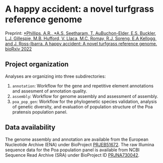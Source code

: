 # A happy accident: a novel turfgrass reference genome

Preprint: [*Phillips, A.R., *A.S. Seetharam, T. AuBuchon-Elder, E.S. Buckler, L.J. Gillespie, M.B. Hufford, V. Llaca, M.C. Romay, R.J. Soreng, E.A Kellogg, and J. Ross-Ibarra. A happy accident: A novel turfgrass reference genome. bioRxiv 2022](https://www.biorxiv.org/content/10.1101/2022.03.08.483531v1)

## Project organization

Analyses are organizing into three subdirectories:

1. `annotation`: Workflow for the gene and repetitive element annotations and assesment of annotation quality.
2. `assembly`: Workflow for genome assembly and assessment of assembly.
3. `poa_pop_gen`: Workflow for the phylogenetic species validation, analysis of genetic diversity, and evaluation of population structure of the Poa pratensis population panel.

## Data availability
The genome assembly and annotation are available from the European Nucleotide Archive (ENA) under BioProject [PRJEB51672](https://www.ebi.ac.uk/ena/browser/view/PRJEB51672). 
The raw Illumina sequence data for the Poa population panel is available from NCBI Sequence Read Archive (SRA) under BioProject ID [PRJNA730042](https://www.ncbi.nlm.nih.gov/bioproject/PRJNA730042/).
